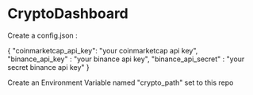 # CryptoDashboard

Create a config.json : 

{
  "coinmarketcap_api_key": "your coinmarketcap api key",
  "binance_api_key" : "your binance api key",
  "binance_api_secret" : "your secret binance api key"
}

Create an Environment Variable named "crypto_path" set to this repo
